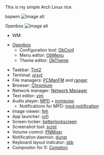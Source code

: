 This is my simple Arch Linux rice.

bspwm
![Image alt](https://imgur.com/a/QoWkzVO)

Openbox
![Image alt](https://i.imgur.com/UgKdxgm.png)

* WM:
- [Openbox](http://openbox.org/wiki/Main_Page)
  - Configuration tool: [ObConf](http://openbox.org/wiki/ObConf:About)
  - Menu editor: [ObMenu](http://obmenu.sourceforge.net/)
  - Theme editor: [ObTheme](https://xyne.archlinux.ca/projects/obtheme/) 
* Taskbar: [Tint2](https://gitlab.com/o9000/tint2)
* Terminal: [urxvt](http://software.schmorp.de/pkg/rxvt-unicode.html)
* File managers: [PCManFM](https://wiki.lxde.org/en/PCManFM) and [ranger](https://ranger.github.io/)
* Browser: [Chromium](https://www.chromium.org/)
* Network manager: [Network Manager](https://wiki.gnome.org/Projects/NetworkManager/)
* Text editor: [vim](https://www.vim.org/)
* Audio player: [MPD](https://www.musicpd.org/) + [ncmpcpp](https://rybczak.net/ncmpcpp/)
  - Notifications for MPD: [mpd-notification](https://github.com/eworm-de/mpd-notification)
* Image viewer: [feh](https://feh.finalrewind.org/)
* App launcher: [rofi](https://github.com/davatorium/rofi/)
* Screen locker: [betterlockscreen](https://github.com/pavanjadhaw/betterlockscreen)
* Screenshot tool: [scrot](http://freshmeat.sourceforge.net/projects/scrot)
* Volume control: [PNMixer](https://github.com/nicklan/pnmixer)
* Notification daemon: [dunst](https://dunst-project.org/)
* Keyboard layout indicator: [skb](https://plhk.ru/)
* Compositor for X: [Compton](https://github.com/chjj/compton/)
